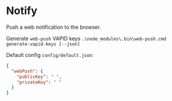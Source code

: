 # Notify

Push a web notification to the browser.

Generate `web-push` VAPID keys `.\node_modules\.bin\web-push.cmd generate-vapid-keys [--json]`

Default config `config/default.json`:

```json
{
  "webPush": {
    "publicKey": " ",
    "privateKey": " "
  }
}
```